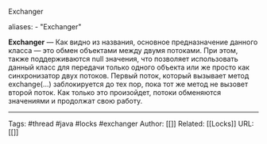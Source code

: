 Exchanger

aliases: 
	- "Exchanger"

**Exchanger** — Как видно из названия, основное предназначение данного класса — это обмен объектами между двумя потоками. При этом, также поддерживаются null значения, что позволяет использовать данный класс для передачи только одного объекта или же просто как синхронизатор двух потоков. Первый поток, который вызывает метод exchange(...) заблокируется до тех пор, пока тот же метод не вызовет второй поток. Как только это произойдет, потоки обменяются значениями и продолжат свою работу.

---
Tags: #thread #java #locks #exchanger
Author: [[]]
Related: [[Locks]]
URL: [[]]